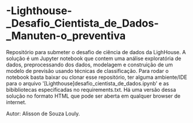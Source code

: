 # -Lighthouse-_Desafio_Cientista_de_Dados-_Manuten-o_preventiva
Repositório para submeter o desafio de ciência de dados da LighHouse.
A solução é um Jupyter notebook que contem uma análise exploratória de dados, preprocessando dos dados, modelagem e construição de um modelo de previsão usando técnicas de classificação.
Para rodar o notebook basta baixar ou clonar esse repositório, ter alguma ambiente/IDE para o arquivo '[Lighthouse]desafio_cientista_de_dados.ipynb' e as bibibliotecas especificadas no requirements.txt.
Há uma versão dessa solução no formato HTML que pode ser aberta em qualquer browser de internet.


Autor: Alisson de Souza Louly.
